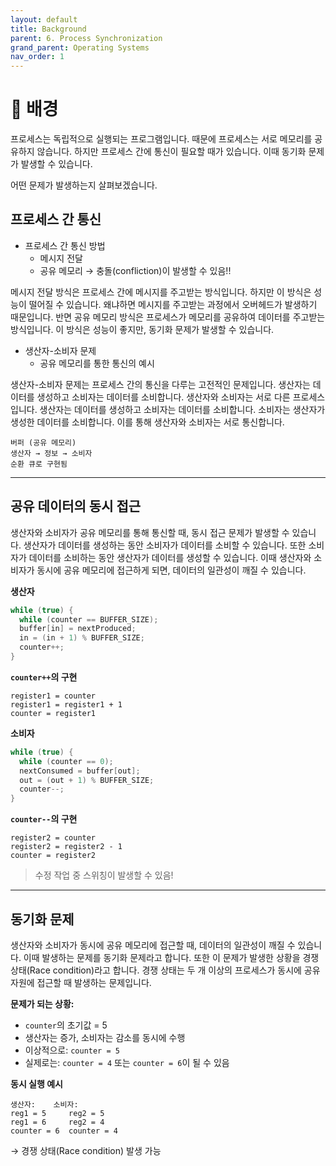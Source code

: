 ```yaml
---
layout: default
title: Background
parent: 6. Process Synchronization
grand_parent: Operating Systems
nav_order: 1
---
```


# 🔄 배경

프로세스는 독립적으로 실행되는 프로그램입니다.
때문에 프로세스는 서로 메모리를 공유하지 않습니다.
하지만 프로세스 간에 통신이 필요할 때가 있습니다.
이때 동기화 문제가 발생할 수 있습니다.

어떤 문제가 발생하는지 살펴보겠습니다.

## 프로세스 간 통신

- 프로세스 간 통신 방법
  - 메시지 전달
  - 공유 메모리 → 충돌(confliction)이 발생할 수 있음!!

메시지 전달 방식은 프로세스 간에 메시지를 주고받는 방식입니다.
하지만 이 방식은 성능이 떨어질 수 있습니다.
왜냐하면 메시지를 주고받는 과정에서 오버헤드가 발생하기 때문입니다.
반면 공유 메모리 방식은 프로세스가 메모리를 공유하여 데이터를 주고받는 방식입니다.
이 방식은 성능이 좋지만, 동기화 문제가 발생할 수 있습니다.

- 생산자-소비자 문제
  - 공유 메모리를 통한 통신의 예시

생산자-소비자 문제는 프로세스 간의 통신을 다루는 고전적인 문제입니다.
생산자는 데이터를 생성하고 소비자는 데이터를 소비합니다.
생산자와 소비자는 서로 다른 프로세스입니다.
생산자는 데이터를 생성하고 소비자는 데이터를 소비합니다.
소비자는 생산자가 생성한 데이터를 소비합니다.
이를 통해 생산자와 소비자는 서로 통신합니다.

```
버퍼 (공유 메모리)
생산자 → 정보 → 소비자
순환 큐로 구현됨
```

---

## 공유 데이터의 동시 접근

생산자와 소비자가 공유 메모리를 통해 통신할 때, 동시 접근 문제가 발생할 수 있습니다.
생산자가 데이터를 생성하는 동안 소비자가 데이터를 소비할 수 있습니다.
또한 소비자가 데이터를 소비하는 동안 생산자가 데이터를 생성할 수 있습니다.
이때 생산자와 소비자가 동시에 공유 메모리에 접근하게 되면, 데이터의 일관성이 깨질 수 있습니다.

**생산자**
```c
while (true) {
  while (counter == BUFFER_SIZE);
  buffer[in] = nextProduced;
  in = (in + 1) % BUFFER_SIZE;
  counter++;
}
```

**`counter++`의 구현**
```
register1 = counter
register1 = register1 + 1
counter = register1
```

**소비자**
```c
while (true) {
  while (counter == 0);
  nextConsumed = buffer[out];
  out = (out + 1) % BUFFER_SIZE;
  counter--;
}
```

**`counter--`의 구현**
```
register2 = counter
register2 = register2 - 1
counter = register2
```

> 수정 작업 중 스위칭이 발생할 수 있음!

---

## 동기화 문제

생산자와 소비자가 동시에 공유 메모리에 접근할 때, 데이터의 일관성이 깨질 수 있습니다.
이때 발생하는 문제를 동기화 문제라고 합니다.
또한 이 문제가 발생한 상황을 경쟁 상태(Race condition)라고 합니다.
경쟁 상태는 두 개 이상의 프로세스가 동시에 공유 자원에 접근할 때 발생하는 문제입니다.

**문제가 되는 상황:**
- `counter`의 초기값 = 5
- 생산자는 증가, 소비자는 감소를 동시에 수행
- 이상적으로: `counter = 5`  
- 실제로는: `counter = 4` 또는 `counter = 6`이 될 수 있음

**동시 실행 예시**
```
생산자:    소비자:
reg1 = 5     reg2 = 5
reg1 = 6     reg2 = 4
counter = 6  counter = 4
```

→ 경쟁 상태(Race condition) 발생 가능
